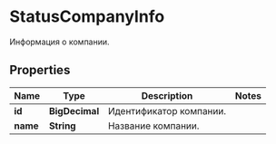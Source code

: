 

# StatusCompanyInfo

Информация о компании.

## Properties

| Name | Type | Description | Notes |
|------------ | ------------- | ------------- | -------------|
|**id** | **BigDecimal** | Идентификатор компании. |  |
|**name** | **String** | Название компании. |  |



